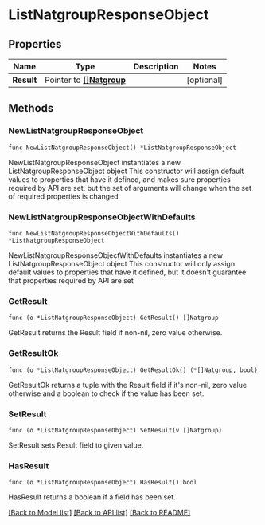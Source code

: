 # ListNatgroupResponseObject

## Properties

Name | Type | Description | Notes
------------ | ------------- | ------------- | -------------
**Result** | Pointer to [**[]Natgroup**](Natgroup.md) |  | [optional] 

## Methods

### NewListNatgroupResponseObject

`func NewListNatgroupResponseObject() *ListNatgroupResponseObject`

NewListNatgroupResponseObject instantiates a new ListNatgroupResponseObject object
This constructor will assign default values to properties that have it defined,
and makes sure properties required by API are set, but the set of arguments
will change when the set of required properties is changed

### NewListNatgroupResponseObjectWithDefaults

`func NewListNatgroupResponseObjectWithDefaults() *ListNatgroupResponseObject`

NewListNatgroupResponseObjectWithDefaults instantiates a new ListNatgroupResponseObject object
This constructor will only assign default values to properties that have it defined,
but it doesn't guarantee that properties required by API are set

### GetResult

`func (o *ListNatgroupResponseObject) GetResult() []Natgroup`

GetResult returns the Result field if non-nil, zero value otherwise.

### GetResultOk

`func (o *ListNatgroupResponseObject) GetResultOk() (*[]Natgroup, bool)`

GetResultOk returns a tuple with the Result field if it's non-nil, zero value otherwise
and a boolean to check if the value has been set.

### SetResult

`func (o *ListNatgroupResponseObject) SetResult(v []Natgroup)`

SetResult sets Result field to given value.

### HasResult

`func (o *ListNatgroupResponseObject) HasResult() bool`

HasResult returns a boolean if a field has been set.


[[Back to Model list]](../README.md#documentation-for-models) [[Back to API list]](../README.md#documentation-for-api-endpoints) [[Back to README]](../README.md)


